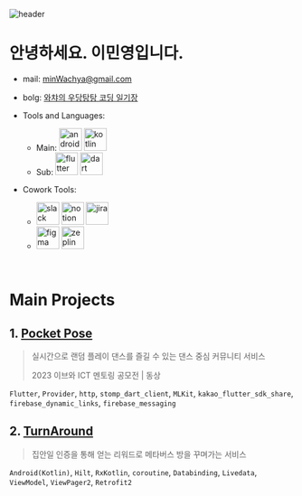 ![header](https://capsule-render.vercel.app/api?type=venom&color=auto&height=300&section=header&text=MinYoung%20Lee&fontSize=90&animation=fadeIn)

# 안녕하세요. 이민영입니다.
  - mail: minWachya@gmail.com
  - bolg: [와챠의 우당탕탕 코딩 일기장](https://min-wachya.tistory.com/)

  - Tools and Languages:
    - Main: <img src="https://developer.android.com/static/images/brand/android-head_3D.png" alt="android" height="40"/> <img src="https://www.vectorlogo.zone/logos/kotlinlang/kotlinlang-icon.svg" alt="kotlin" width="40" height="40"/>
    - Sub: <img src="https://www.vectorlogo.zone/logos/flutterio/flutterio-icon.svg" alt="flutter" width="40" height="40"/> <img src="https://www.vectorlogo.zone/logos/dartlang/dartlang-icon.svg" alt="dart" width="40" height="40"/> 
  - Cowork Tools:
    - <img src="https://cdn4.iconfinder.com/data/icons/logos-and-brands/512/306_Slack_logo-512.png" alt="slack" height="40"/> <img src="https://upload.wikimedia.org/wikipedia/commons/thumb/e/e9/Notion-logo.svg/2048px-Notion-logo.svg.png" alt="notion" height="40"/> <img src="https://static-00.iconduck.com/assets.00/jira-icon-1024x1024-96tmi3hq.png" alt="jira" height="40"/>
    - <img src="https://upload.wikimedia.org/wikipedia/commons/thumb/3/33/Figma-logo.svg/1365px-Figma-logo.svg.png" alt="figma" height="40"> <img src="https://static-00.iconduck.com/assets.00/zeplin-icon-1024x818-3o36h3nv.png" alt="zeplin" height="40">

<br>

# Main Projects
## 1. [Pocket Pose](https://github.com/minWachya/hatch-flutter-app-2023)
> 실시간으로 랜덤 플레이 댄스를 즐길 수 있는 댄스 중심 커뮤니티 서비스
> 
> 2023 이브와 ICT 멘토링 공모전 | 동상

`Flutter`, `Provider`, `http`, `stomp_dart_client`, `MLKit`, `kakao_flutter_sdk_share`, `firebase_dynamic_links`,  `firebase_messaging`

## 2. [TurnAround](https://github.com/Toursix206/turnaround-aos)
> 집안일 인증을 통해 얻는 리워드로 메타버스 방을 꾸며가는 서비스

`Android(Kotlin)`, `Hilt`, `RxKotlin`, `coroutine`, `Databinding`, `Livedata`, `ViewModel`, `ViewPager2`, `Retrofit2`

